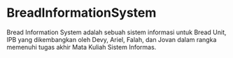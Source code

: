 # BreadInformationSystem
Bread Information System adalah sebuah sistem informasi untuk Bread Unit, IPB yang dikembangkan oleh Devy, Ariel, Falah, dan Jovan dalam rangka memenuhi tugas akhir Mata Kuliah Sistem Informas.
